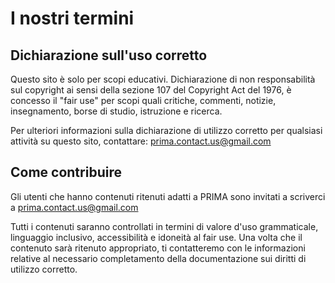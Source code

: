 # I nostri termini

## Dichiarazione sull'uso corretto

Questo sito è solo per scopi educativi.
Dichiarazione di non responsabilità sul copyright ai sensi della sezione 107 del Copyright Act del 1976, è concesso il "fair use" per scopi quali critiche, commenti, notizie, insegnamento, borse di studio, istruzione e ricerca.

Per ulteriori informazioni sulla dichiarazione di utilizzo corretto per qualsiasi attività su questo sito, contattare: [prima.contact.us@gmail.com](mailto:prima.contact.us@gmail.com)

## Come contribuire

Gli utenti che hanno contenuti ritenuti adatti a PRIMA sono invitati a scriverci a [prima.contact.us@gmail.com](mailto:prima.contact.us@gmail.com)

Tutti i contenuti saranno controllati in termini di valore d'uso grammaticale, linguaggio inclusivo, accessibilità e idoneità al fair use. Una volta che il contenuto sarà ritenuto appropriato, ti contatteremo con le informazioni relative al necessario completamento della documentazione sui diritti di utilizzo corretto.
